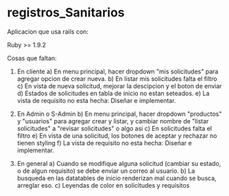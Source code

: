 registros_Sanitarios
====================
Aplicacion que usa rails con:

Ruby >= 1.9.2


Cosas que faltan:

1) En cliente
  a) En menu principal, hacer dropdown "mis solicitudes" para agregar opcion de crear nueva.
  b) En listar mis solicitudes falta el filtro
  c) En vista de nueva solicitud, mejorar la descipcion y el boton de enviar
  d) Estados de solicitudes en tabla de inicio no estan seteados.
  e) La vista de requisito no esta hecha: Diseñar e implementar.

2) En Admin o S-Admin
  b) En menu principal, hacer dropdown "productos" y "usuarios" para agregar crear y listar, y cambiar nombre de "listar solicitudes" a "revisar solicitudes" o algo asi
  c) En solicitudes falta el filtro
  e) En vista de una solicitud, los botones de aceptar y rechazar no tienen styling
  f) La vista de requisito no esta hecha: Diseñar e implementar.

3) En general
  a) Cuando se modifique alguna solicitud (cambiar su estado, o de algun requisito) se debe enviar un correo al usuario.
  b) La busqueda en las datatables de inicio renderizan mal cuando se busca, arreglar eso.
  c) Leyendas de color en solicitudes y requisitos